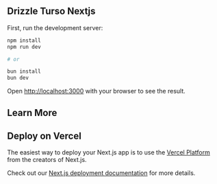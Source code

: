 ## Drizzle Turso Nextjs

First, run the development server:

```bash
npm install
npm run dev

# or

bun install
bun dev
```

Open [http://localhost:3000](http://localhost:3000) with your browser to see the result.


## Learn More


## Deploy on Vercel

The easiest way to deploy your Next.js app is to use the [Vercel Platform](https://vercel.com/new?utm_medium=default-template&filter=next.js&utm_source=create-next-app&utm_campaign=create-next-app-readme) from the creators of Next.js.

Check out our [Next.js deployment documentation](https://nextjs.org/docs/deployment) for more details.
